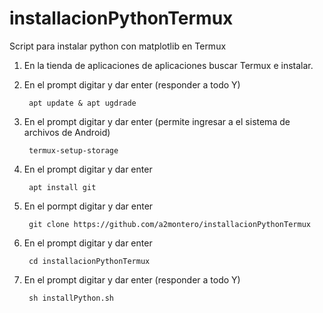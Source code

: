 # installacionPythonTermux
Script para instalar python con matplotlib en Termux

1. En la tienda de aplicaciones de aplicaciones buscar Termux e instalar.
2. En el prompt digitar  y dar enter (responder a todo Y)

        apt update & apt ugdrade 
3. En el prompt digitar  y dar enter (permite ingresar a el sistema de archivos de Android)

        termux-setup-storage 
4. En el prompt digitar y dar enter

        apt install git 
5. En el pormpt digitar y dar enter

        git clone https://github.com/a2montero/installacionPythonTermux        
6. En el prompt digitar y dar enter

        cd installacionPythonTermux
7. En el prompt digitar y dar enter (responder a todo Y)

        sh installPython.sh 
